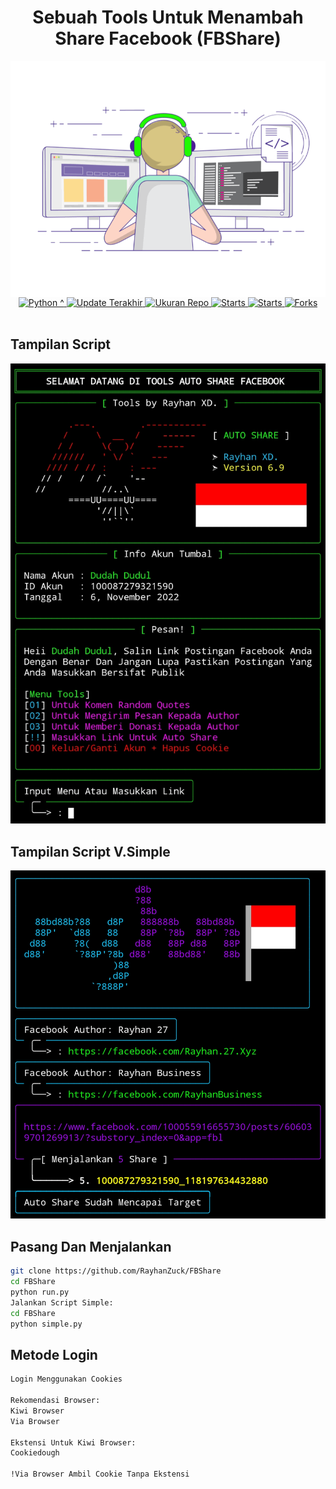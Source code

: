 <h1 align="center"><b>Sebuah Tools Untuk Menambah Share Facebook (FBShare)</b></h1>

<div align="center">
  
  <img src="https://raw.githubusercontent.com/devSouvik/devSouvik/master/gif3.gif" style="display:block; margin:auto;" widht="1000"/>
 </a>
  <a href="https://github.com/RayhanZuck">
    <img alt="Python ^" src="https://img.shields.io/static/v1?label=Code&message=Python&color=brightgreen"/>
  </a>
  <a href="https://github.com/RayhanZuck">
    <img alt="Update Terakhir" src="https://img.shields.io/badge/Update-22 November-orange"/>
  </a>
   <a href="https://github.com/RayhanZuck">
    <img alt="Ukuran Repo" src="https://img.shields.io/badge/Ukuran%20Repository-2,30MB-blue"/>
  </a>
<a href="https://www.facebook.com/RayhanBusiness">
    <img alt="Starts" src="https://img.shields.io/badge/facebook:%20Rayhan%20Business-344E86?style=for-the-badge&logo=facebook&logoColor=white"/>
  </a>
  <a href="https://www.facebook.com/Rayhan.27.Xyz">
    <img alt="Starts" src="https://img.shields.io/badge/facebook:%20Rayhan%2027-344E86?style=for-the-badge&logo=facebook&logoColor=white"/>
  </a>
  <a href="https://github.com/RayhanZuck">
    <img alt="Forks" src="https://img.shields.io/badge/Github:%20RayhanZuck-lightgrey?style=for-the-badge&logo=github&logoColor=white"/>
  </a>
</div>
<br>

## Tampilan Script
<img src="https://raw.githubusercontent.com/RayhanZuck/FBShare/main/tampilan.jpg"></img></a>
## Tampilan Script V.Simple
<img src="https://raw.githubusercontent.com/RayhanZuck/FBShare/main/versi_simple.png"></img></a>
## Pasang Dan Menjalankan
```sh
git clone https://github.com/RayhanZuck/FBShare
cd FBShare
python run.py
Jalankan Script Simple:
cd FBShare
python simple.py
```
## Metode Login
```sh
Login Menggunakan Cookies

Rekomendasi Browser:
Kiwi Browser
Via Browser

Ekstensi Untuk Kiwi Browser:
Cookiedough

!Via Browser Ambil Cookie Tanpa Ekstensi
```
